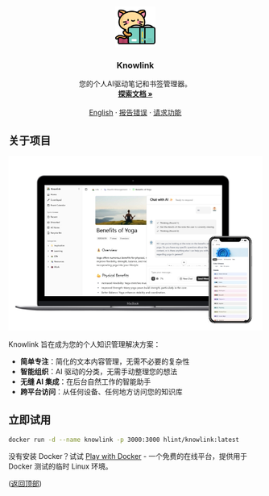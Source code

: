<a id="readme-top"></a>
<br />

<div align="center">
  <a href="https://github.com/othneildrew/Best-README-Template">
    <img src="public/logo.png" alt="Logo" width="80" height="80">
  </a>

  <h3 align="center">Knowlink</h3>

  <p align="center">
    您的个人AI驱动笔记和书签管理器。
    <br />
    <a href="https://hlint.github.io/knowlink"><strong>探索文档 »</strong></a>
    <br />
    <br />
		<a href="./README.md">English</a>
		&middot;
    <a href="https://github.com/hlint/knowlink/issues/new?labels=bug&template=bug-report---.md">报告错误</a>
    &middot;
    <a href="https://github.com/hlint/knowlink/issues/new?labels=enhancement&template=feature-request---.md">请求功能</a>
  </p>
</div>

## 关于项目

![mockup](./docs/public/mockup.png)

Knowlink 旨在成为您的个人知识管理解决方案：

- **简单专注**：简化的文本内容管理，无需不必要的复杂性
- **智能组织**：AI 驱动的分类，无需手动整理您的想法
- **无缝 AI 集成**：在后台自然工作的智能助手
- **跨平台访问**：从任何设备、任何地方访问您的知识库

## 立即试用

```bash
docker run -d --name knowlink -p 3000:3000 hlint/knowlink:latest
```

没有安装 Docker？试试 [Play with Docker](https://labs.play-with-docker.com/) - 一个免费的在线平台，提供用于 Docker 测试的临时 Linux 环境。

<p>(<a href="#readme-top">返回顶部</a>)</p>

